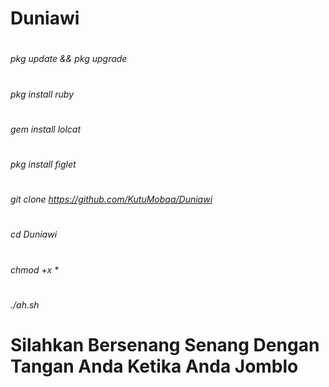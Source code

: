 # Duniawi

#
*pkg update && pkg upgrade*
#
*pkg install ruby*
#
*gem install lolcat*
#
*pkg install figlet*
#
*git clone https://github.com/KutuMobaa/Duniawi*
#
*cd Duniawi*
#
_chmod +x *_
#
*./ah.sh*
#
#
# Silahkan Bersenang Senang Dengan Tangan Anda Ketika Anda Jomblo
